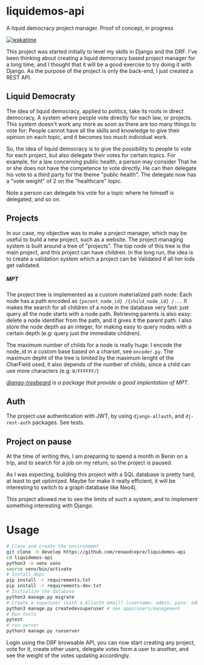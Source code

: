 # liquidemos-api

A liquid democracy project manager. Proof of concept, in progress

[![wakatime](https://wakatime.com/badge/user/a13a649f-3dcf-4d43-9798-099e450a805e/project/243518d9-eb63-4a83-8cba-9dd98d188498.svg)](https://wakatime.com/badge/user/a13a649f-3dcf-4d43-9798-099e450a805e/project/243518d9-eb63-4a83-8cba-9dd98d188498)

This project was started initially to level my skills in Django and the DRF. I've been thinking about creating a liquid
democracy based project manager for a long time, and I thought that it will be a good exercise to try doing it with
Django. As the purpose of the project is only the back-end, I just created a REST API.

## Liquid Democraty

The idea of liquid democracy, applied to politics, take its roots in direct democracy, A system where people vote
directly for each law, or projects. This system doesn't work any more as soon as there are too many things to vote for:
People cannot have all the skills and knowledge to give their opinion on each topic, and it becomes too much individual
work.

So, the idea of liquid democracy is to give the possibility to people to vote for each project, but also delegate their
votes for certain topics. For example, for a law concerning public health, a person may consider That he or she does not
have the competence to vote directly. He can then delegate his vote to a third party for the theme "public health". The
delegate now has a "vote weight" of 2 on the "healthcare" topic.

Note a person can delegate his vote for a topic where he himself is delegated, and so on.

## Projects

In our case, my objective was to make a project manager, which may be useful to build a new project, such as a website.
The project managing system is built around a tree of "projects". The top node of this tree is the main project, and
this project can have children. In the long run, the idea is to create a validation system which a project can be
Validated if all her kids get validated.

##### MPT

The project tree is implemented as a custom materialized path node:
Each node has a path encoded as `{parent_node_id} /{child_node_id} /...`
It makes the search for all children of a node in the database very fast:
just query all the node starts with a node path. Retrieving parents is also easy: delete a node identifier from the
path, and it gives it the parent path. I also store the node depth as an integer, for making easy to query nodes with a
certain depth
(e.g: query just the immediate children).

The maximum number of childs for a node is really huge: I encode the node_id in a custom base based on a charset,
see `encoder.py`. The maximum depht of the tree is limited by the maximum lenght of the CharField used, it also depends
of the number of childs, since a child can use more characters (e.g: `0/FFFFFF/`)

*[django-treebeard](https://django-treebeard.readthedocs.io/en/latest/api.html) is a package that provide a good
implentation of MPT.*

## Auth

The project use authentication with JWT, by using `django-allauth`, and `dj-rest-auth` packages. See tests.

## Project on pause

At the time of writing this, I am preparing to spend a month in Benin on a trip, and to search for a job on my return,
so the project is paused.

As I was expecting, building this project with a SQL database is pretty hard, at least to get optimized. Maybe for make
it really efficient, it will be interesting to switch to a graph database like Neo4j.

This project allowed me to see the limits of such a system, and to implement something interesting with Django.

# Usage

```bash
# Clone and create the environmemt
git clone -b develop https://github.com/renaudcepre/liquidemos-api
cd liquidemos-api
python3 -m venv venv
source venv/bin/activate
# Install deps
pip install -r requirements.txt
pip install -r requirements-dev.txt
# Initialize the database
python3 manage.py migrate
# Create a superuser (with a Allauth email) (username: admin, pass: admin)
python3 manage.py createdevsuperuser # see apps/users/management
# Run tests
pytest
# run server
python3 manage.py runserver   
```

Login using the DRF browsable API, you can now start creating any project, vote for it, create other users, delegate
votes form a user to another, and see the weight of the votes updating accordingly. 